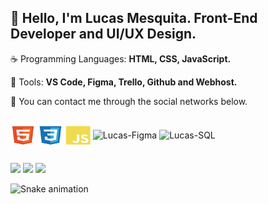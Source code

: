   
<h2 align="left"> 
  🖖 Hello, I'm Lucas Mesquita.<strong> Front-End Developer and UI/UX Design</strong>.<br>
</h2>

<p align="left">
  ☕ Programming Languages: <strong>HTML, CSS, JavaScript.</strong>
</p>

<p align="left">
  💼 Tools: <strong>VS Code, Figma, Trello, Github and Webhost.</strong>
</p>

<p align="left">
  💌 You can contact me through the social networks below.
</p>

  
  <div style="display: inline_block"><br>
  <img align="center" alt="Lucas-HTML" height="30" width="40" src="https://raw.githubusercontent.com/devicons/devicon/master/icons/html5/html5-original.svg">
  <img align="center" alt="Lucas-CSS" height="30" width="40" src="https://raw.githubusercontent.com/devicons/devicon/master/icons/css3/css3-original.svg">
  <img align="center" alt="Lucas-Js" height="30" width="40" src="https://raw.githubusercontent.com/devicons/devicon/master/icons/javascript/javascript-plain.svg">
  <img align="center" alt="Lucas-Figma" height="30" width="40" src="https://cdn.jsdelivr.net/gh/devicons/devicon/icons/figma/figma-original.svg">
  <img align="center" alt="Lucas-SQL" height="30" width="40" src="https://cdn.jsdelivr.net/gh/devicons/devicon/icons/mysql/mysql-original.svg">
  
</div>
  
  ##
  
  <div>  
  <a href="https://instagram.com/mesquita2k" target="_blank"><img src="https://img.shields.io/badge/-Instagram-%23E4405F?style=for-the-badge&logo=instagram&logoColor=white" target="_blank"></a>
  <a href = "mailto:mesquita2k@gmail.com"><img src="https://img.shields.io/badge/-Gmail-%23333?style=for-the-badge&logo=gmail&logoColor=white" target="_blank"></a>
  <a href="https://www.linkedin.com/in/mesquita-dev" target="_blank"><img src="https://img.shields.io/badge/-LinkedIn-%230077B5?style=for-the-badge&logo=linkedin&logoColor=white" target="_blank"></a> 
    
  ![Snake animation](https://github.com/mesquita-dev/mesquita-dev/blob/output/github-contribution-grid-snake.svg)
    
  </div>
